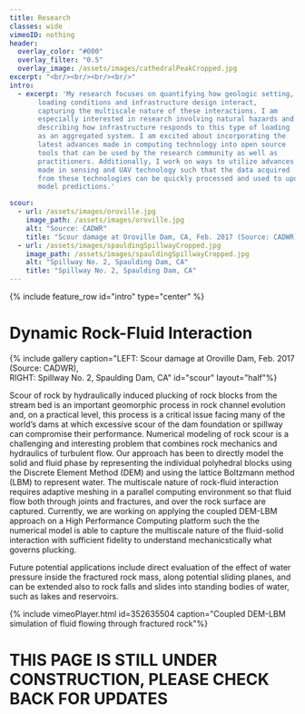 ```yaml
---
title: Research
classes: wide
vimeoID: nothing
header:
  overlay_color: "#000"
  overlay_filter: "0.5"
  overlay_image: /assets/images/cathedralPeakCropped.jpg
excerpt: "<br/><br/><br/><br/>"  
intro: 
  - excerpt: 'My research focuses on quantifying how geologic setting,
       loading conditions and infrastructure design interact,
       capturing the multiscale nature of these interactions. I am
       especially interested in research involving natural hazards and
       describing how infrastructure responds to this type of loading
       as an aggregated system. I am excited about incorporating the
       latest advances made in computing technology into open source
       tools that can be used by the research community as well as
       practitioners. Additionally, I work on ways to utilize advances
       made in sensing and UAV technology such that the data acquired
       from these technologies can be quickly processed and used to update
       model predictions.'

scour:
  - url: /assets/images/oroville.jpg
    image_path: /assets/images/oroville.jpg
    alt: "Source: CADWR"
    title: "Scour damage at Oroville Dam, CA, Feb. 2017 (Source: CADWR)"
  - url: /assets/images/spauldingSpillwayCropped.jpg
    image_path: /assets/images/spauldingSpillwayCropped.jpg
    alt: "Spillway No. 2, Spaulding Dam, CA"
    title: "Spillway No. 2, Spaulding Dam, CA"    
---
```


{% include feature_row id="intro" type="center" %}

# Dynamic Rock-Fluid Interaction

{% include gallery caption="LEFT: Scour damage at Oroville Dam, Feb. 2017 (Source: CADWR),<br/>RIGHT: Spillway No. 2, Spaulding Dam, CA" id="scour" layout="half"%}

Scour of rock by hydraulically induced plucking of rock blocks from
the stream bed is an important geomorphic process in rock channel
evolution and, on a practical level, this process is a critical issue
facing many of the world’s dams at which excessive scour of the dam
foundation or spillway can compromise their performance. Numerical
modeling of rock scour is a challenging and interesting problem that
combines rock mechanics and hydraulics of turbulent flow. Our approach
has been to directly model the solid and fluid phase by representing
the individual polyhedral blocks using the Discrete Element Method
(DEM) and using the lattice Boltzmann method (LBM) to represent water.
The multiscale nature of rock-fluid interaction requires adaptive
meshing in a parallel computing environment so that fluid flow both
through joints and fractures, and over the rock surface are captured.
Currently, we are working on applying the coupled DEM-LBM approach on
a High Performance Computing platform such the the numerical model is
able to capture the multiscale nature of the fluid-solid interaction
with sufficient fidelity to understand mechanicstically what governs
plucking.

Future potential applications include direct evaluation of the effect
of water pressure inside the fractured rock mass, along potential
sliding planes, and can be extended also to rock falls and slides into
standing bodies of water, such as lakes and reservoirs.

{% include vimeoPlayer.html id=352635504 caption="Coupled DEM-LBM simulation of fluid flowing through fractured rock"%}
<br/>

# THIS PAGE IS STILL UNDER CONSTRUCTION, PLEASE CHECK BACK FOR UPDATES

[comment]: <> (# Three-Dimensional Model Generation)